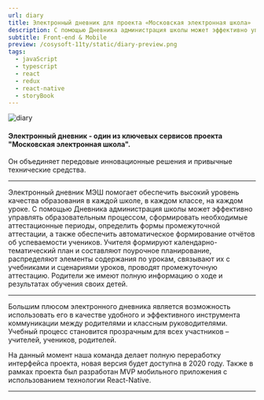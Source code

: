 ```yaml
---
url: diary
title: Электронный дневник для проекта «Московская электронная школа»
description: С помощью Дневника администрация школы может эффективно управлять образовательным процессом, сформировать необходимые аттестационные периоды, определить формы промежуточной аттестации, а также обеспечить автоматическое формирование отчётов об успеваемости учеников.
subtitle: Front-end & Mobile
preview: /cosysoft-11ty/static/diary-preview.png
tags:
  - javaScript
  - typescript
  - react
  - redux
  - react-native
  - storyBook
---
```

<img src="/cosysoft-11ty/static/diary.png" alt="diary" style="max-width: 100%;"/>

#### Электронный дневник - один из ключевых сервисов проекта "Московская электронная школа".

Он объединяет передовые инновационные решения и привычные технические средства.

***

Электронный дневник МЭШ помогает обеспечить высокий уровень качества образования в каждой школе, в каждом классе, на каждом уроке. С помощью Дневника администрация школы может эффективно управлять образовательным процессом, сформировать необходимые аттестационные периоды, определить формы промежуточной аттестации, а также обеспечить автоматическое формирование отчётов об успеваемости учеников. Учителя формируют календарно-тематический план и составляют поурочное планирование, распределяют элементы содержания по урокам, связывают их с учебниками и сценариями уроков, проводят промежуточную аттестацию. Родители же имеют полную информацию о ходе и результатах обучения своих детей.

***

Большим плюсом электронного дневника является возможность использовать его в качестве удобного и эффективного инструмента коммуникации между родителями и классным руководителями. Учебный процесс становится прозрачным для всех участников – учителей, учеников, родителей.

На данный момент наша команда делает полную переработку интерфейса проекта, новая версия будет доступна в 2020 году. Также в рамках проекта был разработан MVP мобильного приложения с использованием технологии React-Native.

***
